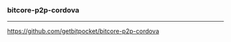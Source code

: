 ### bitcore-p2p-cordova
---
https://github.com/getbitpocket/bitcore-p2p-cordova

```
```

```
```

```
```


